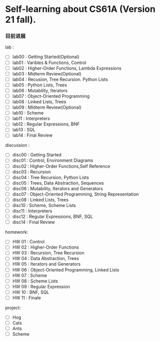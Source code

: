 # Self-learning about CS61A (Version 21 fall).
### 目前进展
lab :
- [ ] lab00 : Getting Started(Optional)
- [ ] lab01 : Varibles & Functions, Control
- [ ] lab02 : Higher-Order Functions, Lambda Expressions
- [ ] lab03 : Midterm Review(Optional)  
- [ ] lab04 : Recusion, Tree Recursion. Python Lists
- [ ] lab05 : Python Lists, Trees
- [ ] lab06 : Mutability, Iterators
- [ ] lab07 : Object-Oriented Programming
- [ ] lab08 : Linked Lists, Trees
- [ ] lab09 : MIdterm Review(Optional)
- [ ] lab10 : Scheme
- [ ] lab11 :  Interpreters
- [ ] lab12 : Regular Expressions, BNF
- [ ] lab13 : SQL
- [ ] lab14 : Final Review

discussion :
- [ ] disc00 : Getting Started
- [ ] disc01 : Control, Environment Diagrams
- [ ] disc02 :  Higher-Order Functions,Self Reference
- [ ] disc03 : Recursion
- [ ] disc04 : Tree Recursion, Python Lists
- [ ] disc05 : Trees, Data Abstraction, Sequences
- [ ] disc06 : Mutability, Iterators and Generators
- [ ] disc07 : Object-Oriented Programming, String Representation
- [ ] disc08 : Linked Lists, Trees
- [ ] disc10 : Scheme, Scheme Lists
- [ ] disc11 : Interpreters
- [ ] disc12 : Regular Expressions, BNF, SQL
- [ ] disc14 : Final Review

homework:
- [ ]  HW 01 : Control
- [ ]  HW 02 : Higher-Order Functions
- [ ]  HW 03 : Recursion, Tree Recursion
- [ ]  HW 04 : Data Abstraction, Trees
- [ ]  HW 05 : Iterators and Generators
- [ ]  HW 06 : Object-Oriented Programming, Linked Lists
- [ ]  HW 07 : Scheme
- [ ]  HW 08 : Scheme Lists
- [ ]  HW 09 : Regular Expression
- [ ]  HW 10 : BNF, SQL
- [ ]  HW 11 : Finale

project:
- [ ] Hog
- [ ] Cats
- [ ] Ants
- [ ] Scheme
